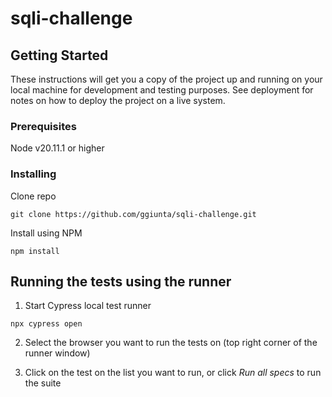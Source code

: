 # sqli-challenge

## Getting Started

These instructions will get you a copy of the project up and running on your local machine for development and testing purposes. See deployment for notes on how to deploy the project on a live system.

### Prerequisites

Node v20.11.1 or higher

### Installing

Clone repo

```
git clone https://github.com/ggiunta/sqli-challenge.git
```

Install using NPM

```
npm install
```

## Running the tests using the runner

1. Start Cypress local test runner

```
npx cypress open
```

2. Select the browser you want to run the tests on (top right corner of the runner window)

3. Click on the test on the list you want to run, or click *Run all specs* to run the suite